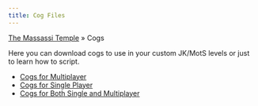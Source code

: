 ```yaml
---
title: Cog Files
---
```

<p class="crumb" markdown=1>
    <a href="/">The Massassi Temple</a> &raquo;
    Cogs
</p>

Here you can download cogs to use in your custom JK/MotS levels or just to 
learn how to script.

* [Cogs for Multiplayer](mponly.html)
* [Cogs for Single Player](sponly.html)
* [Cogs for Both Single and Multiplayer](both.html)
